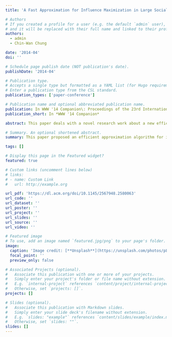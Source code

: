 ```yaml
---
title: 'A Fast Approximation for Influence Maximization in Large Social Networks'

# Authors
# If you created a profile for a user (e.g. the default `admin` user), write the username (folder name) here
# and it will be replaced with their full name and linked to their profile.
authors:
  - admin
  - Chin-Wan Chung

date: '2014-04'
doi: ''

# Schedule page publish date (NOT publication's date).
publishDate: '2014-04'

# Publication type.
# Accepts a single type but formatted as a YAML list (for Hugo requirements).
# Enter a publication type from the CSL standard.
publication_types: ['paper-conference']

# Publication name and optional abbreviated publication name.
publication: In WWW '14 Companion\: Proceedings of the 23rd International Conference on World Wide Web
publication_short: In *WWW '14 Companion*

abstract: This paper deals with a novel research work about a new efficient approximation algorithm for influence maximization, which was introduced to maximize the benefit of viral marketing. For efficiency, we devise two ways of exploiting the 2-hop influence spread which is the influence spread on nodes within 2-hops away from nodes in a seed set. Firstly, we propose a new greedy method for the influence maximization problem using the 2-hop influence spread. Secondly, to speed up the new greedy method, we devise an effective way of removing unnecessary nodes for influence maximization based on optimal seed's local influence heuristics. In our experiments, we evaluate our method with real-life datasets, and compare it with recent existing methods. From experimental results, the proposed method is at least an order of magnitude faster than the existing methods in all cases while achieving similar accuracy.

# Summary. An optional shortened abstract.
summary: This paper proposed an efficient approximation algorithm for influence maximization. This algorithms utilizes the two-hop neighbors of each node to evaluate expected influence spread.

tags: []

# Display this page in the Featured widget?
featured: true

# Custom links (uncomment lines below)
# links:
# - name: Custom Link
#   url: http://example.org

url_pdf: 'https://dl.acm.org/doi/10.1145/2567948.2580063'
url_code: ''
url_dataset: ''
url_poster: ''
url_project: ''
url_slides: ''
url_source: ''
url_video: ''

# Featured image
# To use, add an image named `featured.jpg/png` to your page's folder.
image:
  caption: 'Image credit: [**Unsplash**](https://unsplash.com/photos/pLCdAaMFLTE)'
  focal_point: ''
  preview_only: false

# Associated Projects (optional).
#   Associate this publication with one or more of your projects.
#   Simply enter your project's folder or file name without extension.
#   E.g. `internal-project` references `content/project/internal-project/index.md`.
#   Otherwise, set `projects: []`.
projects: []

# Slides (optional).
#   Associate this publication with Markdown slides.
#   Simply enter your slide deck's filename without extension.
#   E.g. `slides: "example"` references `content/slides/example/index.md`.
#   Otherwise, set `slides: ""`.
slides: []
---
```

